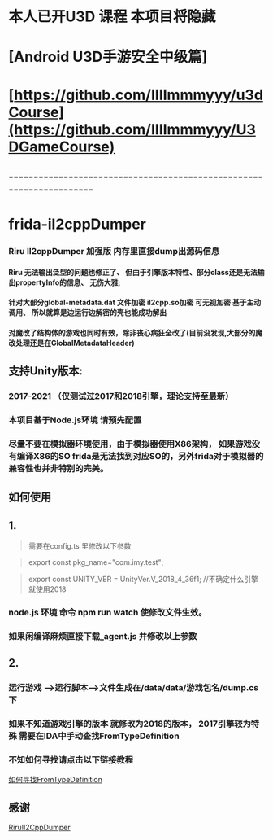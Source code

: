 
# 本人已开U3D 课程 本项目将隐藏

# [Android U3D手游安全中级篇] 
# [https://github.com/IIIImmmyyy/u3dCourse](https://github.com/IIIImmmyyy/U3DGameCourse)




## --------------------------------------------------------------------


# frida-il2cppDumper

### Riru Il2cppDumper 加强版 内存里直接dump出源码信息
#### Riru 无法输出泛型的问题也修正了、 但由于引擎版本特性、部分class还是无法输出propertyInfo的信息、 无伤大雅;
#### 针对大部分global-metadata.dat 文件加密 il2cpp.so加密 可无视加密  基于主动调用、 所以就算是边运行边解密的壳也能成功解出
#### 对魔改了结构体的游戏也同时有效，除非丧心病狂全改了(目前没发现,大部分的魔改处理还是在GlobalMetadataHeader)
## 支持Unity版本:
### 2017-2021  （仅测试过2017和2018引擎，理论支持至最新）


### 本项目基于Node.js环境 请预先配置

### 尽量不要在模拟器环境使用，由于模拟器使用X86架构， 如果游戏没有编译X86的SO frida是无法找到对应SO的，另外frida对于模拟器的兼容性也并非特别的完美。

## 如何使用
## 1.
> 需要在config.ts 里修改以下参数



> export  const pkg_name="com.imy.test";

> export const UNITY_VER = UnityVer.V_2018_4_36f1; //不确定什么引擎就使用2018

### node.js 环境 命令 npm run watch 使修改文件生效。

### 如果闲编译麻烦直接下载_agent.js 并修改以上参数
## 2.
### 运行游戏 -->运行脚本-->文件生成在/data/data/游戏包名/dump.cs下


### 如果不知道游戏引擎的版本 就修改为2018的版本， 2017引擎较为特殊 需要在IDA中手动查找FromTypeDefinition
### 不知如何寻找请点击以下链接教程
[如何寻找FromTypeDefinition ](https://www.jianshu.com/p/06b518225e15)




## 感谢
[RiruIl2CppDumper ](https://github.com/Perfare/Riru-Il2CppDumper.git)


